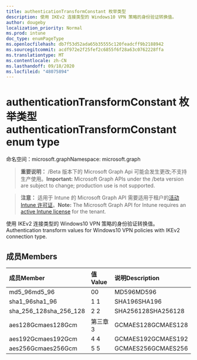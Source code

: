 ```yaml
---
title: authenticationTransformConstant 枚举类型
description: 使用 IKEv2 连接类型的 Windows10 VPN 策略的身份验证转换值。
author: dougeby
localization_priority: Normal
ms.prod: intune
doc_type: enumPageType
ms.openlocfilehash: db7f53d52ada65b35555c120feadcff9b2188942
ms.sourcegitcommit: acdf972e2f25fef2c6855f6f28a63c0762228ffa
ms.translationtype: MT
ms.contentlocale: zh-CN
ms.lasthandoff: 09/18/2020
ms.locfileid: "48075894"
---
```

# <a name="authenticationtransformconstant-enum-type"></a><span data-ttu-id="42e0a-103">authenticationTransformConstant 枚举类型</span><span class="sxs-lookup"><span data-stu-id="42e0a-103">authenticationTransformConstant enum type</span></span>

<span data-ttu-id="42e0a-104">命名空间：microsoft.graph</span><span class="sxs-lookup"><span data-stu-id="42e0a-104">Namespace: microsoft.graph</span></span>

> <span data-ttu-id="42e0a-105">**重要说明：** /Beta 版本下的 Microsoft Graph Api 可能会发生更改;不支持生产使用。</span><span class="sxs-lookup"><span data-stu-id="42e0a-105">**Important:** Microsoft Graph APIs under the /beta version are subject to change; production use is not supported.</span></span>

> <span data-ttu-id="42e0a-106">**注意：** 适用于 Intune 的 Microsoft Graph API 需要适用于租户的[活动 Intune 许可证](https://go.microsoft.com/fwlink/?linkid=839381)。</span><span class="sxs-lookup"><span data-stu-id="42e0a-106">**Note:** The Microsoft Graph API for Intune requires an [active Intune license](https://go.microsoft.com/fwlink/?linkid=839381) for the tenant.</span></span>

<span data-ttu-id="42e0a-107">使用 IKEv2 连接类型的 Windows10 VPN 策略的身份验证转换值。</span><span class="sxs-lookup"><span data-stu-id="42e0a-107">Authentication transform values for Windows10 VPN policies with IKEv2 connection type.</span></span>

## <a name="members"></a><span data-ttu-id="42e0a-108">成员</span><span class="sxs-lookup"><span data-stu-id="42e0a-108">Members</span></span>
|<span data-ttu-id="42e0a-109">成员</span><span class="sxs-lookup"><span data-stu-id="42e0a-109">Member</span></span>|<span data-ttu-id="42e0a-110">值</span><span class="sxs-lookup"><span data-stu-id="42e0a-110">Value</span></span>|<span data-ttu-id="42e0a-111">说明</span><span class="sxs-lookup"><span data-stu-id="42e0a-111">Description</span></span>|
|:---|:---|:---|
|<span data-ttu-id="42e0a-112">md5_96</span><span class="sxs-lookup"><span data-stu-id="42e0a-112">md5_96</span></span>|<span data-ttu-id="42e0a-113">0</span><span class="sxs-lookup"><span data-stu-id="42e0a-113">0</span></span>|<span data-ttu-id="42e0a-114">MD596</span><span class="sxs-lookup"><span data-stu-id="42e0a-114">MD596</span></span>|
|<span data-ttu-id="42e0a-115">sha1_96</span><span class="sxs-lookup"><span data-stu-id="42e0a-115">sha1_96</span></span>|<span data-ttu-id="42e0a-116">1 </span><span class="sxs-lookup"><span data-stu-id="42e0a-116">1</span></span>|<span data-ttu-id="42e0a-117">SHA196</span><span class="sxs-lookup"><span data-stu-id="42e0a-117">SHA196</span></span>|
|<span data-ttu-id="42e0a-118">sha_256_128</span><span class="sxs-lookup"><span data-stu-id="42e0a-118">sha_256_128</span></span>|<span data-ttu-id="42e0a-119">2 </span><span class="sxs-lookup"><span data-stu-id="42e0a-119">2</span></span>|<span data-ttu-id="42e0a-120">SHA256128</span><span class="sxs-lookup"><span data-stu-id="42e0a-120">SHA256128</span></span>|
|<span data-ttu-id="42e0a-121">aes128Gcm</span><span class="sxs-lookup"><span data-stu-id="42e0a-121">aes128Gcm</span></span>|<span data-ttu-id="42e0a-122">第三章</span><span class="sxs-lookup"><span data-stu-id="42e0a-122">3</span></span>|<span data-ttu-id="42e0a-123">GCMAES128</span><span class="sxs-lookup"><span data-stu-id="42e0a-123">GCMAES128</span></span>|
|<span data-ttu-id="42e0a-124">aes192Gcm</span><span class="sxs-lookup"><span data-stu-id="42e0a-124">aes192Gcm</span></span>|<span data-ttu-id="42e0a-125">4 </span><span class="sxs-lookup"><span data-stu-id="42e0a-125">4</span></span>|<span data-ttu-id="42e0a-126">GCMAES192</span><span class="sxs-lookup"><span data-stu-id="42e0a-126">GCMAES192</span></span>|
|<span data-ttu-id="42e0a-127">aes256Gcm</span><span class="sxs-lookup"><span data-stu-id="42e0a-127">aes256Gcm</span></span>|<span data-ttu-id="42e0a-128">5 </span><span class="sxs-lookup"><span data-stu-id="42e0a-128">5</span></span>|<span data-ttu-id="42e0a-129">GCMAES256</span><span class="sxs-lookup"><span data-stu-id="42e0a-129">GCMAES256</span></span>|






